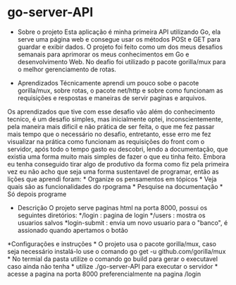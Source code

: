 # go-server-API

* Sobre o projeto
Esta aplicação é minha primeira API utilizando Go, ela serve uma página web e consegue usar os métodos POSt e GET para guardar e exibir dados. O projeto foi feito como um dos meus desafios semanais para aprimorar os meus conhecimentos em Go e desenvolvimento Web. No deafio foi utilizado p pacote gorilla/mux para o melhor gerenciamento de rotas.

* Aprendizados
Técnicamente aprendi um pouco sobe o pacote gorilla/mux, sobre rotas, o pacote net/http e sobre como funcionam as requisições e respostas e maneiras de servir paginas e arquivos.

Os aprendizados que tive com esse desafio vão além do conhecimento tecnico, é um desafio simples, mas inicialmente optei, inconscientemente, pela maneira mais dificil e não prática de ser feita, o que me fez passar mais tempo que o necessário no desafio, entretanto, esse erro me fez visualizar na prática como funcionam as requisições do front com o servidor, após todo o tempo gasto eu descobri, lendo a documentação, que existia uma forma muito mais simples de fazer o que eu tinha feito. Embora eu tenha conseguido tirar algo de produtivo da forma como fiz pela primeira vez eu não acho que seja uma forma sustentavel de programar, então as lições que aprendi foram:
    * Organize os pensamentos em tópicos
    * Veja quais são as funcionalidades do rpograma
    * Pesquise na documentação
    * Só depois programe

* Descrição
O projeto serve paginas html na porta 8000, possui os seguintes diretórios:
    */login : pagina de login
    */users : mostra os usuarios salvos
    *login-submit : envia um novo usuario para o "banco", é assionado quando apertamos o botão
    
*Configurações e instruções
    * O projeto usa o pacote gorilla/mux, caso seja necessário instalá-lo use o comando go get -u github.com/gorilla/mux
    * No termial da pasta utilize o comando go build para gerar o executavel caso ainda não tenha
    * utilize ./go-server-API para executar o servidor
    * acesse a pagina na porta 8000 preferencialmente na pagina /login
